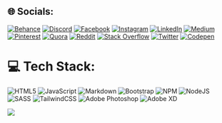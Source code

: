 
## 🌐 Socials:
[![Behance](https://img.shields.io/badge/Behance-1769ff?logo=behance&logoColor=white)](https://behance.net/shohan11d) [![Discord](https://img.shields.io/badge/Discord-%237289DA.svg?logo=discord&logoColor=white)](https://discord.gg/https://discord.gg/BGNfaaeG) [![Facebook](https://img.shields.io/badge/Facebook-%231877F2.svg?logo=Facebook&logoColor=white)](https://facebook.com/shohan11d) [![Instagram](https://img.shields.io/badge/Instagram-%23E4405F.svg?logo=Instagram&logoColor=white)](https://instagram.com/shohan.11d) [![LinkedIn](https://img.shields.io/badge/LinkedIn-%230077B5.svg?logo=linkedin&logoColor=white)](https://linkedin.com/in/shohan11d) [![Medium](https://img.shields.io/badge/Medium-12100E?logo=medium&logoColor=white)](https://medium.com/@shohan11d) [![Pinterest](https://img.shields.io/badge/Pinterest-%23E60023.svg?logo=Pinterest&logoColor=white)](https://pinterest.com/shohan11d) [![Quora](https://img.shields.io/badge/Quora-%23B92B27.svg?logo=Quora&logoColor=white)](https://quora.com/profile/Mohammad-Shohan-9-1) [![Reddit](https://img.shields.io/badge/Reddit-%23FF4500.svg?logo=Reddit&logoColor=white)](https://reddit.com/user/shohan11d) [![Stack Overflow](https://img.shields.io/badge/-Stackoverflow-FE7A16?logo=stack-overflow&logoColor=white)](https://stackoverflow.com/users/22441108) [![Twitter](https://img.shields.io/badge/Twitter-%231DA1F2.svg?logo=Twitter&logoColor=white)](https://twitter.com/shohan11d) [![Codepen](https://img.shields.io/badge/Codepen-000000?style=for-the-badge&logo=codepen&logoColor=white)](https://codepen.io/shohan11d) 

# 💻 Tech Stack:
![HTML5](https://img.shields.io/badge/html5-%23E34F26.svg?style=for-the-badge&logo=html5&logoColor=white) ![JavaScript](https://img.shields.io/badge/javascript-%23323330.svg?style=for-the-badge&logo=javascript&logoColor=%23F7DF1E) ![Markdown](https://img.shields.io/badge/markdown-%23000000.svg?style=for-the-badge&logo=markdown&logoColor=white) ![Bootstrap](https://img.shields.io/badge/bootstrap-%23563D7C.svg?style=for-the-badge&logo=bootstrap&logoColor=white) ![NPM](https://img.shields.io/badge/NPM-%23000000.svg?style=for-the-badge&logo=npm&logoColor=white) ![NodeJS](https://img.shields.io/badge/node.js-6DA55F?style=for-the-badge&logo=node.js&logoColor=white) ![SASS](https://img.shields.io/badge/SASS-hotpink.svg?style=for-the-badge&logo=SASS&logoColor=white) ![TailwindCSS](https://img.shields.io/badge/tailwindcss-%2338B2AC.svg?style=for-the-badge&logo=tailwind-css&logoColor=white) ![Adobe Photoshop](https://img.shields.io/badge/adobephotoshop-%2331A8FF.svg?style=for-the-badge&logo=adobephotoshop&logoColor=white) ![Adobe XD](https://img.shields.io/badge/Adobe%20XD-470137?style=for-the-badge&logo=Adobe%20XD&logoColor=#FF61F6)


[![](https://visitcount.itsvg.in/api?id=shohan11d&icon=0&color=0)](https://visitcount.itsvg.in)

<!-- Proudly created with GPRM ( https://gprm.itsvg.in ) -->
